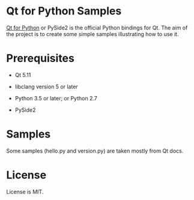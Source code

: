 # Qt for Python Samples

[Qt for Python](https://www.qt.io/qt-for-python) or PySide2 is the official Python bindings for Qt. The aim of the project is to create some simple samples illustrating how to use it.

# Prerequisites

 - Qt 5.11
 
 - libclang version 5 or later
 
 - Python 3.5 or later; or Python 2.7
 
 - PySide2

# Samples

Some samples (hello.py and version.py) are taken mostly from Qt docs. 

# License

License is MIT.
